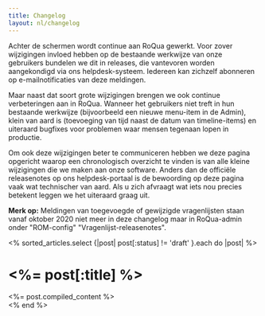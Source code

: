 ```yaml
---
title: Changelog
layout: nl/changelog
---
```


Achter de schermen wordt continue aan RoQua gewerkt. Voor zover wijzigingen invloed hebben
op de bestaande werkwijze van onze gebruikers bundelen we dit in releases, die vantevoren worden
aangekondigd via ons helpdesk-systeem. Iedereen kan zichzelf abonneren op e-mailnotificaties van
deze meldingen.

Maar naast dat soort grote wijzigingen brengen we ook continue verbeteringen aan in RoQua. Wanneer het
gebruikers niet treft in hun bestaande werkwijze (bijvoorbeeld een nieuwe menu-item in de Admin), klein
van aard is (toevoeging van tijd naast de datum van timeline-items) en uiteraard bugfixes voor problemen
waar mensen tegenaan lopen in productie.

Om ook deze wijzigingen beter te communiceren hebben we deze pagina opgericht waarop een chronologisch
overzicht te vinden is van alle kleine wijzigingen die we maken aan onze software. Anders dan de officiële
releasenotes op ons helpdesk-portaal is de bewoording op deze pagina vaak wat technischer van aard. Als u
zich afvraagt wat iets nou precies betekent leggen we het uiteraard graag uit.

**Merk op:** Meldingen van toegevoegde of gewijzigde vragenlijsten staan vanaf oktober 2020 niet meer in deze changelog maar in RoQua-admin onder "ROM-config" "Vragenlijst-releasenotes".  

<% sorted_articles.select {|post| post[:status] != 'draft' }.each do |post| %>
  <div class='post'>
    <h1><%= post[:title] %></h1>
    <article>
      <%= post.compiled_content %>
    </article>
  </div>
<% end %>
